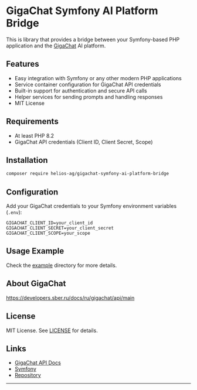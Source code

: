 # GigaChat Symfony AI Platform Bridge

This is library that provides a bridge between your Symfony-based PHP application and the [GigaChat](https://developers.sber.ru/docs/ru/gigachat/api/main) AI platform.

## Features

- Easy integration with Symfony or any other modern PHP applications
- Service container configuration for GigaChat API credentials
- Built-in support for authentication and secure API calls
- Helper services for sending prompts and handling responses
- MIT License

## Requirements

- At least PHP 8.2
- GigaChat API credentials (Client ID, Client Secret, Scope)

## Installation

```bash
composer require helios-ag/gigachat-symfony-ai-platform-bridge
```

## Configuration

Add your GigaChat credentials to your Symfony environment variables (`.env`):

```dotenv
GIGACHAT_CLIENT_ID=your_client_id
GIGACHAT_CLIENT_SECRET=your_client_secret
GIGACHAT_CLIENT_SCOPE=your_scope
```

## Usage Example

Check the [example](/example) directory for more details.

## About GigaChat

https://developers.sber.ru/docs/ru/gigachat/api/main

## License

MIT License. See [LICENSE](LICENSE) for details.

## Links

- [GigaChat API Docs](https://developers.sber.ru/docs/ru/gigachat/api/main)
- [Symfony](https://symfony.com/)
- [Repository](https://github.com/helios-ag/gigachat-symfony-ai-platform-bridge)

---